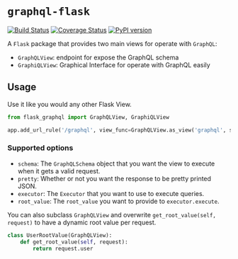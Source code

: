 # `graphql-flask`

[![Build Status](https://travis-ci.org/graphql-python/graphql-graphql-flask.svg?branch=master)](https://travis-ci.org/graphql-python/graphql-flask) [![Coverage Status](https://coveralls.io/repos/graphql-python/graphql-flask/badge.svg?branch=master&service=github)](https://coveralls.io/github/graphql-python/graphql-flask?branch=master) [![PyPI version](https://badge.fury.io/py/graphql-flask.svg)](https://badge.fury.io/py/graphql-flask)

A `Flask` package that provides two main views for operate with `GraphQL`:
* `GraphQLView`: endpoint for expose the GraphQL schema
* `GraphiQLView`: Graphical Interface for operate with GraphQL easily

## Usage
Use it like you would any other Flask View.

```python
from flask_graphql import GraphQLView, GraphiQLView

app.add_url_rule('/graphql', view_func=GraphQLView.as_view('graphql', schema=schema))
```

### Supported options
 * `schema`: The `GraphQLSchema` object that you want the view to execute when it gets a valid request.
 * `pretty`: Whether or not you want the response to be pretty printed JSON.
 * `executor`: The `Executor` that you want to use to execute queries.
 * `root_value`: The `root_value` you want to provide to `executor.execute`.

You can also subclass `GraphQLView` and overwrite `get_root_value(self, request)` to have a dynamic root value
per request.

```python
class UserRootValue(GraphQLView):
    def get_root_value(self, request):
        return request.user

```
